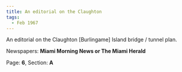 ```yaml
---  
title: An editorial on the Claughton  
tags:  
  - Feb 1967  
---  
```

  
An editorial on the Claughton [Burlingame] Island bridge / tunnel plan.  
  
Newspapers: **Miami Morning News or The Miami Herald**  
  
Page: **6**, Section: **A** 

